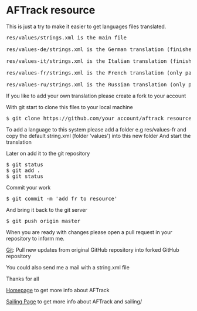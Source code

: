 # AFTrack resource

This is just a try to make it easier to get languages files translated.

<pre>
res/values/strings.xml is the main file 

res/values-de/strings.xml is the German translation (finished)

res/values-it/strings.xml is the Italian translation (finished)

res/values-fr/strings.xml is the French translation (only partly, not part of AFTrack at the moment)

res/values-ru/strings.xml is the Russian translation (only partly, not part of AFTrack at the moment)
</pre>

If you like to add your own translation please
create a fork to your account

With git start to clone this files to your local machine

<pre>
$ git clone https://github.com/your_account/aftrack_resource.git 
</pre>

To add a language to this system please add a folder
e.g res/values-fr and copy the default string.xml (folder 'values') into this new folder
And start the translation

Later on add it to the git repository

<pre>
$ git status
$ git add .
$ git status
</pre>

Commit your work

<pre>
$ git commit -m 'add fr to resource'
</pre>

And bring it back to the git server

<pre>
$ git push origin master
</pre>

When you are ready with changes please open a pull request in your repository to inform me.

[Git](https://stackoverflow.com/questions/3903817):  Pull new updates from original GitHub repository into forked GitHub repository


You could also send me a mail with a string.xml file 

Thanks for all

[Homepage](https://afischer-online.de/and/aftrack) to get more info about AFTrack

[Sailing Page](https://afischer-online.de/and/aftrack/sailing/) to get more info about AFTrack and sailing/
